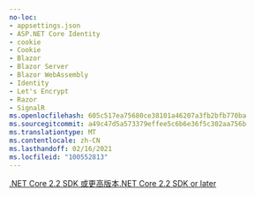 ```yaml
---
no-loc:
- appsettings.json
- ASP.NET Core Identity
- cookie
- Cookie
- Blazor
- Blazor Server
- Blazor WebAssembly
- Identity
- Let's Encrypt
- Razor
- SignalR
ms.openlocfilehash: 605c517ea75680ce38101a46207a3fb2bfb770ba
ms.sourcegitcommit: a49c47d5a573379effee5c6b6e36f5c302aa756b
ms.translationtype: MT
ms.contentlocale: zh-CN
ms.lasthandoff: 02/16/2021
ms.locfileid: "100552813"
---
```

[<span data-ttu-id="1a3d4-101">.NET Core 2.2 SDK 或更高版本</span><span class="sxs-lookup"><span data-stu-id="1a3d4-101">.NET Core 2.2 SDK or later</span></span>](https://dotnet.microsoft.com/download/dotnet-core)
